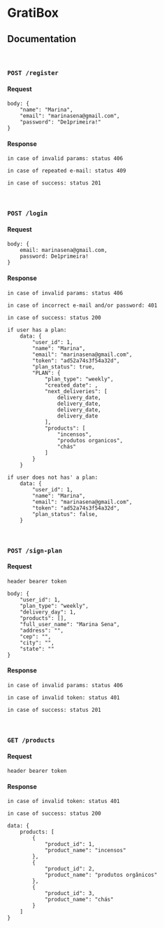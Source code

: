 # GratiBox

## Documentation

<br/>

### `POST /register`

#### Request

    body: {
        "name": "Marina",
        "email": "marinasena@gmail.com",
        "password": "De1primeira!"
    }

#### Response

    in case of invalid params: status 406

    in case of repeated e-mail: status 409

    in case of success: status 201

<br>

### `POST /login`

#### Request

    body: {
        email: marinasena@gmail.com,
        password: De1primeira!
    }

#### Response

    in case of invalid params: status 406

    in case of incorrect e-mail and/or password: 401

    in case of success: status 200

    if user has a plan:
        data: {
            "user_id": 1,
            "name": "Marina",
            "email": "marinasena@gmail.com",
            "token": "ad52a74s3f54a32d",
            "plan_status": true,
            "PLAN": {
                "plan_type": "weekly",
                "created_date": ,
                "next_deliveries": [
                    delivery_date,
                    delivery_date,
                    delivery_date,
                    delivery_date
                ],
                "products": [
                    "incensos", 
                    "produtos organicos",
                    "chás"
                ]
            }
        }

    if user does not has' a plan:
        data: {
            "user_id": 1,
            "name": "Marina",
            "email": "marinasena@gmail.com",
            "token": "ad52a74s3f54a32d",
            "plan_status": false,        
        }

<br>

### `POST /sign-plan`

#### Request

    header bearer token

    body: {
        "user_id": 1,
        "plan_type": "weekly",
        "delivery_day": 1,
        "products": [],
        "full_user_name": "Marina Sena",
        "address": "",
        "cep": "",
        "city": "",
        "state": ""
    }

#### Response

    in case of invalid params: status 406

    in case of invalid token: status 401

    in case of success: status 201

<br>

### `GET /products`

#### Request

    header bearer token    

#### Response

    in case of invalid token: status 401

    in case of success: status 200

    data: {
        products: [
            {
                "product_id": 1,
                "product_name": "incensos"                
            },
            {
                "product_id": 2,
                "product_name": "produtos orgânicos"                
            },
            {
                "product_id": 3,
                "product_name": "chás"                
            }
        ]
    }

<br>
